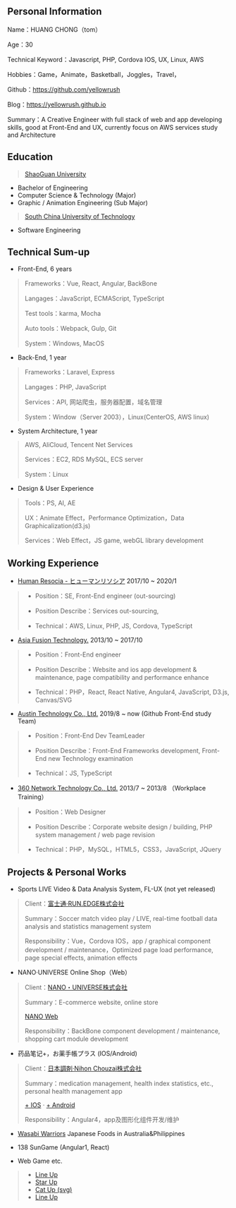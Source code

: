 Personal Information
---------
Name：HUANG CHONG（tom）

Age：30

Technical Keyword：Javascript, PHP, Cordova IOS, UX, Linux, AWS

Hobbies：Game，Animate，Basketball，Joggles，Travel，

Github：https://github.com/yellowrush

Blog：https://yellowrush.github.io

Summary：A Creative Engineer with full stack of web and app developing skills, good at Front-End and UX, currently focus on AWS services study and Architecture

Education
---------
> [ShaoGuan University]
- Bachelor of Engineering
- Computer Science & Technology (Major)
- Graphic / Animation Engineering (Sub Major)

> [South China University of Technology]
- Software Engineering


Technical Sum-up
---------
*   Front-End, 6 years
> Frameworks：Vue, React, Angular, BackBone
>
> Langages：JavaScript, ECMAScript, TypeScript
>
> Test tools：karma, Mocha
>
> Auto tools：Webpack, Gulp, Git
>
> System：Windows, MacOS


*   Back-End, 1 year
> Frameworks：Laravel, Express
>
> Langages：PHP, JavaScript
>
> Services：API, 网站爬虫，服务器配置，域名管理
>
> System：Window（Server 2003），Linux(CenterOS, AWS linux)


*  System Architecture, 1 year
> AWS, AliCloud, Tencent Net Services
>
> Services：EC2, RDS MySQL, ECS server
>
> System：Linux


*  Design & User Experience
> Tools：PS, AI, AE
>
> UX：Animate Effect，Performance Optimization，Data Graphicalization(d3.js)
>
> Services：Web Effect，JS game, webGL library development


Working Experience
---------

* [Human Resocia - ヒューマンリソシア]  2017/10 ~ 2020/1
> * Position：SE, Front-End engineer (out-sourcing)
>
> * Position Describe：Services out-sourcing,
>
> * Technical：AWS, Linux, PHP, JS, Cordova, TypeScript



* [Asia Fusion Technology.]  2013/10 ~ 2017/10
> * Position：Front-End engineer
>
> * Position Describe：Website and ios app development & maintenance, page compatibility and performance enhance
>
> * Technical：PHP，React, React Native, Angular4, JavaScript, D3.js, Canvas/SVG

* [Austin Technology Co., Ltd.]  2019/8 ~ now  (Github Front-End study Team)
> * Position：Front-End Dev TeamLeader
>
> * Position Describe：Front-End Frameworks development, Front-End new Technology examination
>
> * Technical：JS, TypeScript


* [360 Network Technology Co., Ltd.] 2013/7 ~ 2013/8 （Workplace Training）
> * Position：Web Designer
>
> * Position Describe：Corporate website design / building, PHP system management / web page revision
>
> * Technical：PHP，MySQL，HTML5，CSS3，JavaScript, JQuery



Projects & Personal Works
---------

* Sports LIVE Video & Data Analysis System, FL-UX (not yet released)
> Client：[富士通·RUN.EDGE株式会社]
>
> Summary：Soccer match video play / LIVE, real-time football data analysis and statistics management system
>
> Responsibility：Vue，Cordova IOS，app / graphical component development / maintenance，Optimized page load performance, page special effects, animation effects

* NANO·UNIVERSE Online Shop（Web）
> Client：[NANO・UNIVERSE株式会社]
>
> Summary：E-commerce website, online store
>
> [NANO Web]
>
> Responsibility：BackBone component development / maintenance, shopping cart module development

* 药品笔记+，お薬手帳プラス (IOS/Android)
> Client：[日本調剤·Nihon Chouzai株式会社]
>
> Summary：medication management, health index statistics, etc., personal health management app
>
> [+ IOS] · [+ Android]
>
> Responsibility：Angular4，app及图形化组件开发/维护

* [Wasabi Warriors] Japanese Foods in Australia&Philippines
* 138 SunGame (Angular1, React)

* Web Game etc.
> * [Line Up]
> * [Star Up]
> * [Cat Up (svg)]
> * [Line Up]



[Human Resocia - ヒューマンリソシア]: https://git.resocia.jp/
[Asia Fusion Technology.]: http://www.afusion.com
[Austin Technology Co., Ltd.]: https://github.com/orgs/autechno/teams
[ShaoGuan University]: http://www.sgu.edu.cn/
[South China University of Technology]: https://www.scut.edu.cn/en/
[360 Network Technology Co., Ltd.]: http://www.36net.com
[富士通·RUN.EDGE株式会社]: https://www.run-edge.com
[NANO・UNIVERSE株式会社]: https://store.nanouniverse.jp
[NANO Web]: https://store.nanouniverse.jp
[日本調剤·Nihon Chouzai株式会社]: https://www.nicho.co.jp
[+ IOS]: https://itunes.apple.com/jp/app/id947740067
[+ Android]: https://play.google.com/store/apps/details?id=jp.co.nicho.jpokusuri
[Wasabi Warriors]: http://wasabiwarriors.com.au/
[Line Up]: https://yellowrush.github.io/yellowrush/game/alignUp/
[Star Up]: https://yellowrush.github.io/yellowrush/game/dragUp/
[Cat Up (svg)]: https://yellowrush.github.io/yellowrush/game/catUp/
[Line Up]: https://yellowrush.github.io/yellowrush/game/lineUp/
